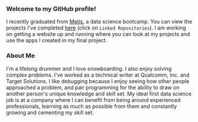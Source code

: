 ### Welcome to my GitHub profile!
I recently graduated from [Metis](https://www.thisismetis.com/), a data science bootcamp. You can view the projects I've completed [here](https://github.com/nhorton04?tab=projects) (click on `Linked Repositories`). I am working on getting a website up and running where you can look at my projects and use the apps I created in my final project.

### About Me
I'm a lifelong drummer and I love snowboarding. I also enjoy solving complex problems. I've worked as a technical writer at Qualcomm, Inc. and Target Solutions. I like debugging because I enjoy seeing how other people approached a problem, and pair programming for the ability to draw on another person's unique knowledge and skill set. My ideal first data science job is at a company where I can benefit from being around experienced professionals, learning as much as possible from them and constantly growing and cementing my skill set.
